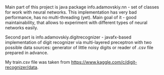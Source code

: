 Main part of this project is java package info.adamovskiy.nn - set of classes for work with neural networks. This implementation has very bad performance, has no multi-threading (yet). Main goal of it - good maintainability, that allows to experiment with different types of neural networks easily.

Second part is info.adamovskiy.digitrecognizer - javafx-based implementation of digit recognizer via multi-layered preceptron with two possible data sources: generator of little noisy digits or reader of .csv file prepared in advance.

My train.csv file was taken from https://www.kaggle.com/c/digit-recognizer/data.
